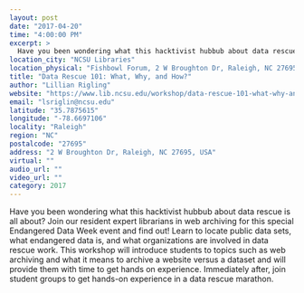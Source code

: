 ```yaml
---
layout: post
date: "2017-04-20"
time: "4:00:00 PM"
excerpt: >
  Have you been wondering what this hacktivist hubbub about data rescue is all about? Join our resident expert librarians in web archiving for...
location_city: "NCSU Libraries"
location_physical: "Fishbowl Forum, 2 W Broughton Dr, Raleigh, NC 27695"
title: "Data Rescue 101: What, Why, and How?"
author: "Lillian Rigling"
website: "https://www.lib.ncsu.edu/workshop/data-rescue-101-what-why-and-how"
email: "lsriglin@ncsu.edu"
latitude: "35.7875615"
longitude: "-78.6697106"
locality: "Raleigh"
region: "NC"
postalcode: "27695"
address: "2 W Broughton Dr, Raleigh, NC 27695, USA"
virtual: ""
audio_url: ""
video_url: ""
category: 2017
---
```


Have you been wondering what this hacktivist hubbub about data rescue is all about? Join our resident expert librarians in web archiving for this special Endangered Data Week event and find out! Learn to locate public data sets, what endangered data is, and what organizations are involved in data rescue work. This workshop will introduce students to topics such as web archiving and what it means to archive a website versus a dataset and will provide them with time to get hands on experience. Immediately after, join student groups to get hands-on experience in a data rescue marathon. 
